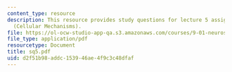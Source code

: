 ```yaml
---
content_type: resource
description: This resource provides study questions for lecture 5 assigned readings
  (Cellular Mechanisms).
file: https://ol-ocw-studio-app-qa.s3.amazonaws.com/courses/9-01-neuroscience-and-behavior-fall-2003/d2f51b98addc153946ae4f9c3c48dfaf_sq5.pdf
file_type: application/pdf
resourcetype: Document
title: sq5.pdf
uid: d2f51b98-addc-1539-46ae-4f9c3c48dfaf
---
```

